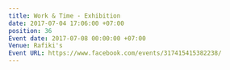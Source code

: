 ```yaml
---
title: Work & Time - Exhibition
date: 2017-07-04 17:06:00 +07:00
position: 36
Event date: 2017-07-08 00:00:00 +07:00
Venue: Rafiki's
Event URL: https://www.facebook.com/events/317415415382238/
---
```


